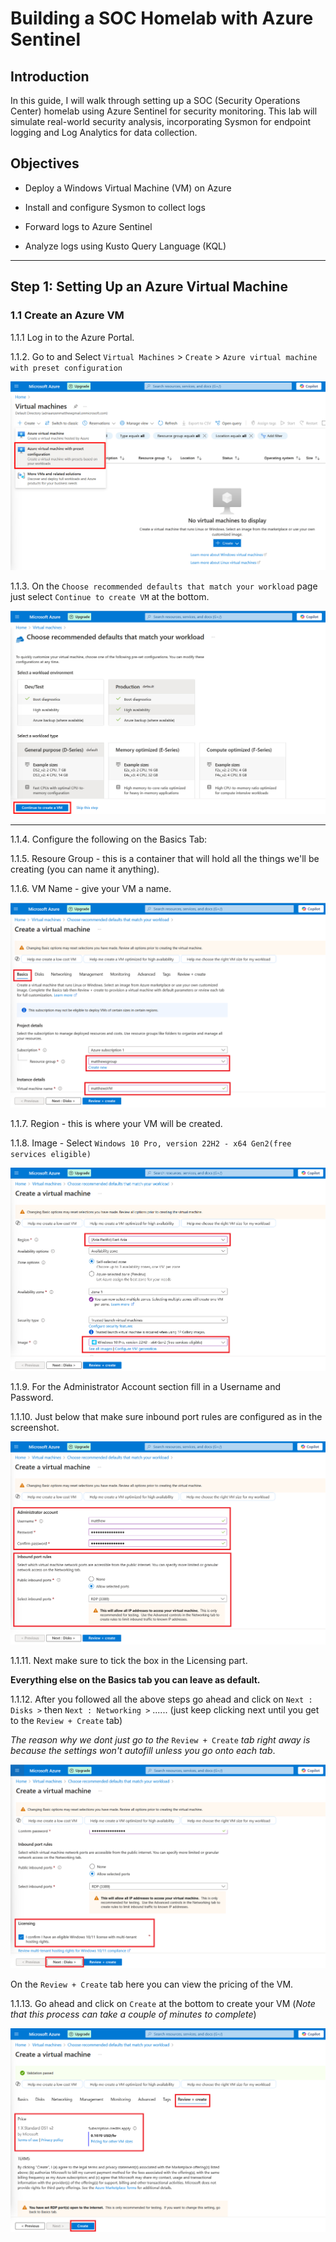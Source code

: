 # Building a SOC Homelab with Azure Sentinel

## Introduction

In this guide, I will walk through setting up a SOC (Security Operations Center) homelab using Azure Sentinel for security monitoring. This lab will simulate real-world security analysis, incorporating Sysmon for endpoint logging and Log Analytics for data collection.

## Objectives

*  Deploy a Windows Virtual Machine (VM) on Azure

*  Install and configure Sysmon to collect logs

*  Forward logs to Azure Sentinel

*  Analyze logs using Kusto Query Language (KQL)

---------------------------------------------------------------------

## Step 1: Setting Up an Azure Virtual Machine

### 1.1 Create an Azure VM

1.1.1 Log in to the Azure Portal.

1.1.2. Go to and Select `Virtual Machines` > `Create` > `Azure virtual machine with preset configuration`

![AzureVM_preset_config](screenshots/AzureVM_preset_config.jpg)

1.1.3. On the `Choose recommended defaults that match your workload` page just select `Continue to create VM` at the bottom.

![AzureVM_contunue_to_create_VM](screenshots/AzureVM_contunue_to_create_VM.jpg)

---------------------------------------------------------------------

1.1.4. Configure the following on the Basics Tab:

1.1.5. Resoure Group - this is a container that will hold all the things we'll be creating (you can name it anything).

1.1.6. VM Name - give your VM a name.

![AzureVM_basictab1](screenshots/AzureVM_basictab1.png)

1.1.7. Region - this is where your VM will be created.

1.1.8. Image - Select `Windows 10 Pro, version 22H2 - x64 Gen2(free services eligible)`

![AzureVM_basictab1_5](screenshots/AzureVM_basictab1_5.png)

1.1.9. For the Administrator Account section fill in a Username and Password.

1.1.10. Just below that make sure inbound port rules are configured as in the screenshot.

![AzureVM_basictab2](screenshots/AzureVM_basictab2.png)

1.1.11. Next make sure to tick the box in the Licensing part.

**Everything else on the Basics tab you can leave as default.**

1.1.12. After you followed all the above steps go ahead and click on `Next : Disks >` then `Next : Networking >` ...... (just keep clicking next until you get to the `Review + Create` tab)

_The reason why we dont just go to the_ `Review + Create` _tab right away is because the settings won't autofill unless you go onto each tab_.

![AzureVM_basictab2_5](screenshots/AzureVM_basictab2_5.png)

On the `Review + Create` tab here you can view the pricing of the VM.

1.1.13. Go ahead and click on `Create` at the bottom to create your VM (_Note that this process can take a couple of minutes to complete_)

![AzureVM_Create](screenshots/AzureVM_Create.png)
